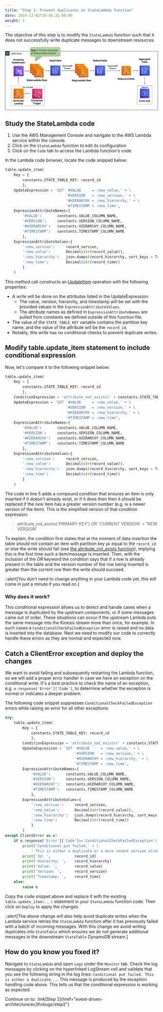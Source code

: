 ```yaml
---
title: "Step 1: Prevent duplicates at StateLambda function"
date: 2019-12-02T10:45:31-08:00
weight: 1
---
```


The objective of this step is to modify the `StateLambda` function such that it does not successfully write duplicate messages to downstream resources.

![Architecture-1](/static/images/event-driven-architecture/architecture/lab2-step1.png)

## Study the StateLambda code

1. Use the AWS Management Console and navigate to the AWS Lambda service within the console.
2. Click on the `StateLambda` function to edit its configuration
3. Click on the `Code` tab to access the Lambda function's code

In the Lambda code browser, locate the code snipped below:

```python
table.update_item(
    Key = {
        constants.STATE_TABLE_KEY: record_id
        },
    UpdateExpression = 'SET  #VALUE     = :new_value,' + \
                            '#VERSION   = :new_version,' + \
                            '#HIERARCHY = :new_hierarchy,' + \
                            '#TIMESTAMP = :new_time',
    ExpressionAttributeNames={
        '#VALUE':       constants.VALUE_COLUMN_NAME,
        '#VERSION':     constants.VERSION_COLUMN_NAME,
        '#HIERARCHY':   constants.HIERARCHY_COLUMN_NAME,
        '#TIMESTAMP':   constants.TIMESTAMP_COLUMN_NAME
        },
    ExpressionAttributeValues={
        ':new_version':     record_version,
        ':new_value':       Decimal(str(record_value)),
        ':new_hierarchy':   json.dumps(record_hierarchy, sort_keys = True),
        ':new_time':        Decimal(str(record_time))
        }
    )
```

This method call constructs an [UpdateItem](https://docs.aws.amazon.com/amazondynamodb/latest/APIReference/API_UpdateItem.html) operation with the following properties:

- A write will be done on the attributes listed in the UpdateExpression:
    - The value, version, hierarchy, and timestamp will be set with the provided values in the `ExpressionAttributeValues`.
    - The attribute names as defined in `ExpressionAttributeNames` are pulled from constants we defined outside of this function file.
- The value of the `STATE_TABLE_KEY` variable contains the partition key name, and the value of the attribute will be the `record_id`.
- Notably, this write has no conditional checks to prevent duplicate writes.


## Modify table.update_item statement to include conditional expression

Now, let's compare it to the following snippet below:

```python
table.update_item(
    Key = {
        constants.STATE_TABLE_KEY: record_id
        },
    ConditionExpression = 'attribute_not_exists(' + constants.STATE_TABLE_KEY + ') OR ' + constants.VERSION_COLUMN_NAME + '< :new_version',
    UpdateExpression = 'SET  #VALUE     = :new_value,' + \
                            '#VERSION   = :new_version,' + \
                            '#HIERARCHY = :new_hierarchy,' + \
                            '#TIMESTAMP = :new_time',
    ExpressionAttributeNames={
        '#VALUE':       constants.VALUE_COLUMN_NAME,
        '#VERSION':     constants.VERSION_COLUMN_NAME,
        '#HIERARCHY':   constants.HIERARCHY_COLUMN_NAME,
        '#TIMESTAMP':   constants.TIMESTAMP_COLUMN_NAME
        },
    ExpressionAttributeValues={
        ':new_version':     record_version,
        ':new_value':       Decimal(str(record_value)),
        ':new_hierarchy':   json.dumps(record_hierarchy, sort_keys = True),
        ':new_time':        Decimal(str(record_time))
        }
    )
```

The code in line 5 adds a compound condition that ensures an item is only inserted if it doesn't already exist, or if it does then then it should be replaced if the *new* item has a greater version number (e.g. is a newer version of the item). This is the simplified version of that condition expression:
> attribute_not_exists('PRIMARY KEY') OR 'CURRENT VERSION' < 'NEW VERSION'

To explain, the condition first states that at the moment of data insertion the table *should not* contain an item with partition key `pk` equal to the `record_id` or else the write should fail (see [the attribute_not_exists function](https://docs.aws.amazon.com/amazondynamodb/latest/developerguide/Expressions.OperatorsAndFunctions.html#Expressions.OperatorsAndFunctions.Functions)), implying this is the first time such a item/message is inserted. Then, with the inclusion of the *OR* keyword the condition says that if a row is already present in the table and the version number of the row being inserted is greater than the current row then the write should succeed.

::alert[You don't need to change anything in your Lambda code yet, this will come in just a minute if you read on.]

### Why does it work?

This conditional expression allows us to detect and handle cases when a message is duplicated by the upstream components, or if some messages came out of order. These situations can occur if the upstream Lambda puts the same message into the Kinesis stream more than once, for example. In such cases a `ConditionalCheckFailedException` error is raised and no data is inserted into the database. Next we need to modify our code to correctly handle these errors as they are normal and expected now.

## Catch a ClientError exception and deploy the changes

We want to avoid failing and subsequently restarting the Lambda function, so we will add a proper error handler in case we have an exception on the conditional write. It's a best practice to check the name of an exception, e.g. `e.response['Error']['Code']`, to determine whether the exception is normal or indicates a deeper problem.

The following code snippet suppresses `ConditionalCheckFailedException` errors while raising an error for all other exceptions:  
```python
try:
    table.update_item(
        Key = {
            constants.STATE_TABLE_KEY: record_id
            },
        ConditionExpression = 'attribute_not_exists(' + constants.STATE_TABLE_KEY + ') OR ' + constants.VERSION_COLUMN_NAME + '< :new_version',
        UpdateExpression = 'SET  #VALUE     = :new_value,' + \
                                '#VERSION   = :new_version,' + \
                                '#HIERARCHY = :new_hierarchy,' + \
                                '#TIMESTAMP = :new_time',
        ExpressionAttributeNames={
            '#VALUE':       constants.VALUE_COLUMN_NAME,
            '#VERSION':     constants.VERSION_COLUMN_NAME,
            '#HIERARCHY':   constants.HIERARCHY_COLUMN_NAME,
            '#TIMESTAMP':   constants.TIMESTAMP_COLUMN_NAME
            },
        ExpressionAttributeValues={
            ':new_version':     record_version,
            ':new_value':       Decimal(str(record_value)),
            ':new_hierarchy':   json.dumps(record_hierarchy, sort_keys = True),
            ':new_time':        Decimal(str(record_time))
            }
        )
except ClientError as e:
    if e.response['Error']['Code']=='ConditionalCheckFailedException':
        print('Conditional put failed.' + \
            ' This is either a duplicate or a more recent version already arrived.')
        print('Id: ',           record_id)
        print('Hierarchy: ',    record_hierarchy)
        print('Value: ',        record_value)
        print('Version: ',      record_version)
        print('Timestamp: ',    record_time)
    else:
        raise e
```

Copy the code snippet above and replace it with the existing `table.update_item(...)` statement in your `StateLambda` function code. Then click on `Deploy` to apply the changes.

::alert[The above change will also help avoid duplicate writes when the Lambda service retries the `StateLambda` function after it has previously failed with a batch of incoming messages. With this change we avoid writing duplicates into `StateTable` which ensures we do not generate additional messages in the downstream `StateTable` DynamoDB stream.]

## How do you know you fixed it?

Navigate to `StateLambda` and open `Logs` under the `Monitor` tab. Check the log messages by clicking on the hyperlinked LogStream cell and validate that you see the following string in the log lines: `Conditional put failed. This is either a duplicate...`. This message is produced by the exception handling code above. This tells us that the conditional expression is working as expected.

Continue on to: :link[Step 2]{href="event-driven-architecture/ex3fixbugs/step2"}
